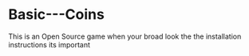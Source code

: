# Basic---Coins
This is an Open Source game when your broad look the the installation instructions its important
